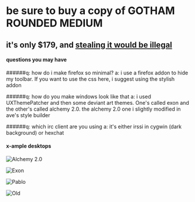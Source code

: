 # be sure to buy a copy of <b>GOTHAM ROUNDED MEDIUM</b>
## it's only $179, and [stealing it would be illegal](http://www.ephifonts.com/free-gotham-font-gotham-rounded-medium.html)

#### questions you may have

######q: how do i make firefox so minimal?
a: i use a firefox addon to hide my toolbar.  If you want to use the css here, i suggest using the stylish addon

######q: how do you make windows look like that
a: i used UXThemePatcher and then some deviant art themes. One's called exon and the other's called alchemy 2.0.  the alchemy 2.0 one i slightly modified in ave's style builder

######q: which irc client are you using
a: it's either irssi in cygwin (dark background) or hexchat

#### x-ample desktops

![Alchemy 2.0](https://u.teknik.io/4mMIB.png)

![Exon](https://u.teknik.io/KCbHb.png)

![Pablo](https://u.teknik.io/sYxzh.png)

![Old](https://u.teknik.io/tE4Z4.png)
